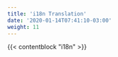 ```yaml
---
title: 'i18n Translation'
date: '2020-01-14T07:41:10-03:00'
weight: 11
---
```


{{< contentblock "i18n" >}}
